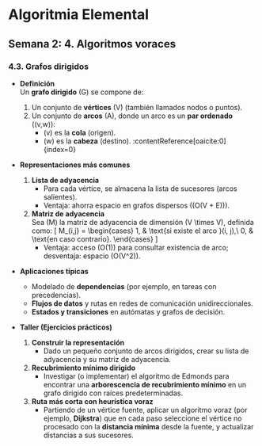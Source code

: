 # Algoritmia Elemental

## Semana 2: 4. Algoritmos voraces

### 4.3. Grafos dirigidos

- **Definición**  
  Un **grafo dirigido** \(G\) se compone de:  
  1. Un conjunto de **vértices** \(V\) (también llamados nodos o puntos).  
  2. Un conjunto de **arcos** \(A\), donde un arco es un **par ordenado** \((v,w)\):  
     - \(v\) es la **cola** (origen).  
     - \(w\) es la **cabeza** (destino). :contentReference[oaicite:0]{index=0}  

- **Representaciones más comunes**  
  1. **Lista de adyacencia**  
     - Para cada vértice, se almacena la lista de sucesores (arcos salientes).  
     - Ventaja: ahorra espacio en grafos dispersos (\(O(V + E)\)).  
  2. **Matriz de adyacencia**  
    Sea \(M\) la matriz de adyacencia de dimensión \(V \times V\), definida como:
    \[
      M_{i,j} =
      \begin{cases}
        1, & \text{si existe el arco }(i, j),\\
        0, & \text{en caso contrario}.
      \end{cases}
    \]
     - Ventaja: acceso \(O(1)\) para consultar existencia de arco; desventaja: espacio \(O(V^2)\).  

- **Aplicaciones típicas**  
  - Modelado de **dependencias** (por ejemplo, en tareas con precedencias).  
  - **Flujos de datos** y rutas en redes de comunicación unidireccionales.  
  - **Estados y transiciones** en autómatas y grafos de decisión.  

- **Taller (Ejercicios prácticos)**  
  1. **Construir la representación**  
     - Dado un pequeño conjunto de arcos dirigidos, crear su lista de adyacencia y su matriz de adyacencia.  
  2. **Recubrimiento mínimo dirigido**  
     - Investigar (o implementar) el algoritmo de Edmonds para encontrar una **arborescencia de recubrimiento mínimo** en un grafo dirigido con raíces predeterminadas.  
  3. **Ruta más corta con heurística voraz**  
     - Partiendo de un vértice fuente, aplicar un algoritmo voraz (por ejemplo, **Dijkstra**) que en cada paso seleccione el vértice no procesado con la **distancia mínima** desde la fuente, y actualizar distancias a sus sucesores.  

